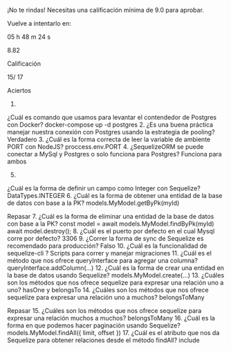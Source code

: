 ¡No te rindas!
Necesitas una calificación mínima de 9.0 para aprobar.

Vuelve a intentarlo en:

05 h 48 m 24 s

8.82

Calificación

15/ 17

Aciertos

1.
¿Cuál es comando que usamos para levantar el contendedor de Postgres con Docker?
docker-compose up -d postgres
2.
¿Es una buena práctica manejar nuestra conexión con Postgres usando la estrategia de pooling?
Verdadero
3.
¿Cuál es la forma correcta de leer la variable de ambiente PORT con NodeJS?
proccess.env.PORT
4.
¿SequelizeORM se puede conectar a MySql y Postgres o solo funciona para Postgres?
Funciona para ambos

5.
¿Cuál es la forma de definir un campo como Integer con Sequelize?
DataTypes.INTEGER
6.
¿Cuál es la forma de obtener una entidad de la base de datos con base a la PK?
models.MyModel.getByPk(myId)

Repasar
7.
¿Cuál es la forma de eliminar una entidad de la base de datos con base a la PK?
const model = await models.MyModel.findByPk(myId) await model.destroy();
8.
¿Cuál es el puerto por defecto en el cual Mysql corre por defecto?
3306
9.
¿Correr la forma de sync de Sequelize es recomendado para producción?
Falso
10.
¿Cuál es la funcionalidad de sequelize-cli ?
Scripts para correr y manejar migraciones
11.
¿Cuál es el método que nos ofrece queryInterface para agregar una columna?
queryInterface.addColumn(...)
12.
¿Cuál es la forma de crear una entidad en la base de datos usando Sequelize?
models.MyModel.create(...)
13.
¿Cuáles son los métodos que nos ofrece sequelize para expresar una relación uno a uno?
hasOne  y belongsTo
14.
¿Cuáles son los métodos que nos ofrece sequelize para expresar una relación uno a muchos?
belongsToMany

Repasar
15.
¿Cuáles son los métodos que nos ofrece sequelize para expresar una relación muchos a muchos?
belongsToMany
16.
¿Cuál es la forma en que podemos hacer paginación usando Sequelize?
models.MyModel.findAll({ limit, offset })
17.
¿Cuál es el atributo que nos da Sequelize para obtener relaciones desde el método findAll?
include